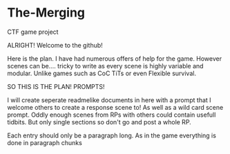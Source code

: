 # The-Merging
CTF game project

ALRIGHT! Welcome to the github! 

Here is the plan. I have had numerous offers of help for the game. However scenes can be.... tricky to write as every scene is highly variable and modular. Unlike games such as CoC TiTs or even Flexible survival.


SO THIS IS THE PLAN! PROMPTS!

I will create seperate readmelike documents in here with a prompt that I welcome others to create a response scene to! As well as a wild card scene prompt. Oddly enough scenes from RPs with others could contain usefull tidbits. But only single sections so don't go and post a whole RP. 

Each entry should only be a paragraph long. As in the game everything is done in paragraph chunks
